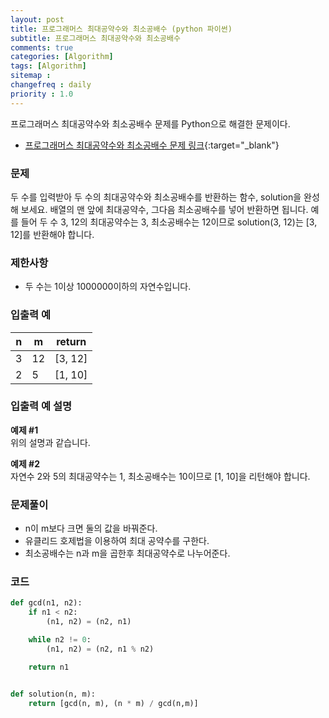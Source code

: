 ```yaml
---
layout: post
title: 프로그래머스 최대공약수와 최소공배수 (python 파이썬)
subtitle: 프로그래머스 최대공약수와 최소공배수
comments: true
categories: [Algorithm]
tags: [Algorithm]
sitemap :
changefreq : daily
priority : 1.0
---
```

프로그래머스 최대공약수와 최소공배수 문제를 Python으로 해결한 문제이다.  

* [프로그래머스 최대공약수와 최소공배수 문제 링크](https://programmers.co.kr/learn/courses/30/lessons/12940){:target="_blank"}

### 문제 
두 수를 입력받아 두 수의 최대공약수와 최소공배수를 반환하는 함수, solution을 완성해 보세요. 배열의 맨 앞에 최대공약수, 그다음 최소공배수를 넣어 반환하면 됩니다. 예를 들어 두 수 3, 12의 최대공약수는 3, 최소공배수는 12이므로 solution(3, 12)는 [3, 12]를 반환해야 합니다.

### 제한사항
* 두 수는 1이상 1000000이하의 자연수입니다.

### 입출력 예

|n|m|return|
|-----|-----|-----|
|3|12|[3, 12]|
|2|5|[1, 10]|


### 입출력 예 설명
**예제 #1**  
위의 설명과 같습니다.

**예제 #2**  
자연수 2와 5의 최대공약수는 1, 최소공배수는 10이므로 [1, 10]을 리턴해야 합니다.

### 문제풀이
* n이 m보다 크면 둘의 값을 바꿔준다.
* 유클리드 호제법을 이용하여 최대 공약수를 구한다.
* 최소공배수는 n과 m을 곱한후 최대공약수로 나누어준다.

### 코드
```python
def gcd(n1, n2):
    if n1 < n2:
        (n1, n2) = (n2, n1)

    while n2 != 0:
        (n1, n2) = (n2, n1 % n2)

    return n1


def solution(n, m):
    return [gcd(n, m), (n * m) / gcd(n,m)]
```
